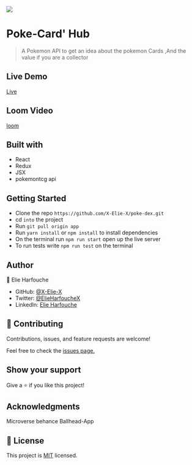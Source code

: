 ![](https://img.shields.io/badge/Microverse-blueviolet)

# Poke-Card' Hub

> A Pokemon API to get an idea about the pokemon Cards ,And the value if you are a collector

## Live Demo

[Live](https://poke-card-elie.netlify.app/)


## Loom Video
[loom](https://www.loom.com/share/734330f780f44756951e26663c26c5c1)

## Built with

- React
- Redux
- JSX
- pokemontcg api

## Getting Started

- Clone the repo `https://github.com/X-Elie-X/poke-dex.git`
- cd `into` the project
- Run `git pull origin app`
- Run `yarn install` or `npm install` to install dependencies
- On the terminal run `npm run start` open up the live server
- To run tests write `npm run test` on the terminal

## Author

👤 Elie Harfouche

- GitHub: [@X-Elie-X](https://github.com/X-Elie-X)
- Twitter: [@ElieHarfoucheX](https://twitter.com/ElieHarfoucheX)
- LinkedIn: [Elie Harfouche](https://www.linkedin.com/in/elie-m-harfouche/)

## 🤝 Contributing

Contributions, issues, and feature requests are welcome!

Feel free to check the [issues page.](https://github.com/X-Elie-X/poke-dex/issues)

## Show your support

Give a ⭐️ if you like this project!

## Acknowledgments

Microverse
behance Ballhead-App

## 📝 License

This project is [MIT]() licensed.
